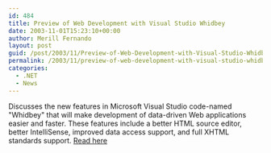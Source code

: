 ```yaml
---
id: 484
title: Preview of Web Development with Visual Studio Whidbey
date: 2003-11-01T15:23:10+00:00
author: Merill Fernando
layout: post
guid: /post/2003/11/Preview-of-Web-Development-with-Visual-Studio-Whidbey.aspx
permalink: /2003/11/preview-of-web-development-with-visual-studio-whidbey/
categories:
  - .NET
  - News
---
```

<body xmlns="http://www.w3.org/1999/xhtml">
    <p>
        Discusses the new features in Microsoft Visual Studio code-named "Whidbey" that will
        make development of data-driven Web applications easier and faster. These features
        include a better HTML source editor, better IntelliSense, improved data access support,
        and full XHTML standards support. <a href="http://msdn.microsoft.com/asp.net/whidbey/default.aspx?pull=/library/en-us/dnaspp/html/WebDevInWhidbey.asp">Read
        here</a>
    </p>
</body>